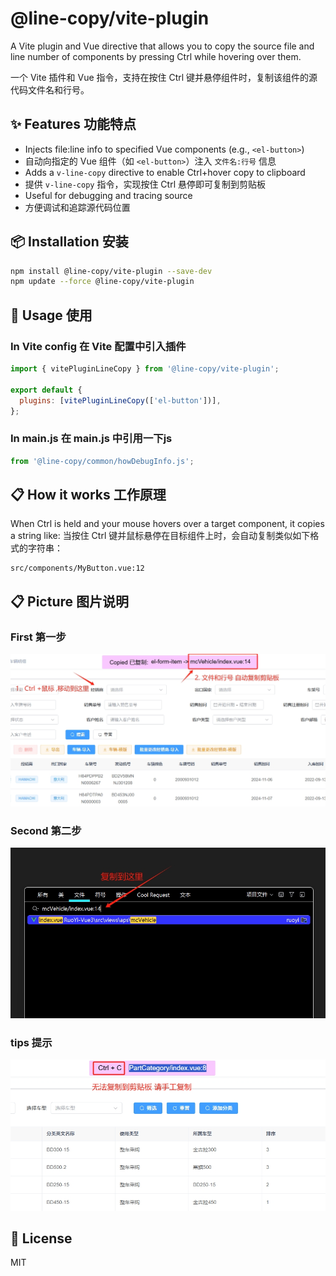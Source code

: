 # @line-copy/vite-plugin
A Vite plugin and Vue directive that allows you to copy the source file and line number of components by pressing Ctrl while hovering over them.

一个 Vite 插件和 Vue 指令，支持在按住 Ctrl 键并悬停组件时，复制该组件的源代码文件名和行号。


## ✨ Features 功能特点

- Injects file:line info to specified Vue components (e.g., `<el-button>`)
- 自动向指定的 Vue 组件（如 `<el-button>`）注入 `文件名:行号` 信息
- Adds a `v-line-copy` directive to enable Ctrl+hover copy to clipboard
- 提供 `v-line-copy` 指令，实现按住 Ctrl 悬停即可复制到剪贴板
- Useful for debugging and tracing source
- 方便调试和追踪源代码位置

## 📦 Installation 安装

```bash
npm install @line-copy/vite-plugin --save-dev
npm update --force @line-copy/vite-plugin
```

## 🔧 Usage 使用

### In Vite config 在 Vite 配置中引入插件
```js
import { vitePluginLineCopy } from '@line-copy/vite-plugin';

export default {
  plugins: [vitePluginLineCopy(['el-button'])],
};
```

### In main.js  在 main.js 中引用一下js
```js
from '@line-copy/common/howDebugInfo.js';

```

## 📋 How it works 工作原理
When Ctrl is held and your mouse hovers over a target component, it copies a string like:
当按住 Ctrl 键并鼠标悬停在目标组件上时，会自动复制类似如下格式的字符串：

```
src/components/MyButton.vue:12
```
## 📋 Picture 图片说明
### First 第一步
![img-1.png](img/img-1.png)
### Second 第二步
![img-2.png](img/img-2.png)
### tips 提示
![img-3.png](img/img-3.png)
## 🪪 License
MIT